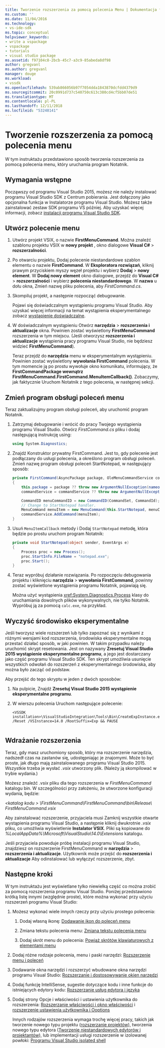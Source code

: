 ```yaml
---
title: Tworzenie rozszerzenia za pomocą polecenia Menu | Dokumentacja firmy Microsoft
ms.custom: ''
ms.date: 11/04/2016
ms.technology:
- vs-ide-sdk
ms.topic: conceptual
helpviewer_keywords:
- write a vspackage
- vspackage
- tutorials
- visual studio package
ms.assetid: f97104c8-2bcb-45c7-a3c9-85abeda8df98
author: gregvanl
ms.author: gregvanl
manager: douge
ms.workload:
- vssdk
ms.openlocfilehash: 539ab866056b97f7054dda1843870dcfdd4379d9
ms.sourcegitcommit: 20c0991d737c540750c613c380cd4cf5bb07de51
ms.translationtype: MT
ms.contentlocale: pl-PL
ms.lasthandoff: 12/11/2018
ms.locfileid: "53248141"
---
```

# <a name="create-an-extension-with-a-menu-command"></a>Tworzenie rozszerzenia za pomocą polecenia menu
W tym instruktażu przedstawiono sposób tworzenia rozszerzenia za pomocą polecenia menu, który uruchamia program Notatnik.  
  
## <a name="prerequisites"></a>Wymagania wstępne  
 Począwszy od programu Visual Studio 2015, możesz nie należy instalować programu Visual Studio SDK z Centrum pobierania. Jest dołączony jako opcjonalna funkcja w Instalatorze programu Visual Studio. Możesz także zainstalować zestaw SDK programu VS później. Aby uzyskać więcej informacji, zobacz [instalacji programu Visual Studio SDK](../extensibility/installing-the-visual-studio-sdk.md).  
  
## <a name="create-a-menu-command"></a>Utwórz polecenie menu  
  
1.  Utwórz projekt VSIX, o nazwie **FirstMenuCommand**. Można znaleźć szablonu projektu VSIX w **nowy projekt** , okno dialogowe **Visual C#** > **rozszerzalności**.  
  
2.  Po otwarciu projektu, Dodaj polecenie niestandardowe szablon elementu o nazwie **FirstCommand**. W **Eksploratora rozwiązań**, kliknij prawym przyciskiem myszy węzeł projektu i wybierz **Dodaj** > **nowy element**. W **Dodaj nowy element** okno dialogowe, przejdź do **Visual C#** > **rozszerzalności** i wybierz **polecenia niestandardowego**. W **nazwa** u dołu okna, Zmień nazwę pliku polecenia, aby *FirstCommand.cs*.  
  
3.  Skompiluj projekt, a następnie rozpocząć debugowanie.  
  
     Pojawi się doświadczalnym wystąpieniu programu Visual Studio. Aby uzyskać więcej informacji na temat wystąpienia eksperymentalnego zobacz [wystąpienie doświadczalne](../extensibility/the-experimental-instance.md).  
  
4.  W doświadczalnym wystąpieniu Otwórz **narzędzia** > **rozszerzenia i aktualizacje** okna. Powinien zostać wyświetlony **FirstMenuCommand** rozszerzenia w tym miejscu. (Jeśli otworzysz **rozszerzenia i aktualizacje** wystąpienia pracy programu Visual Studio, nie będziesz widzieć **FirstMenuCommand**).  
  
     Teraz przejdź do **narzędzia** menu w eksperymentalnym wystąpieniu. Powinien zostać wyświetlony **wywołania FirstCommand** polecenia. W tym momencie ją po prostu wywołuje okno komunikatu, informujący, że **FirstCommandPackage wewnątrz FirstMenuCommand.FirstCommand.MenuItemCallback()**. Zobaczymy, jak faktycznie Uruchom Notatnik z tego polecenia, w następnej sekcji.  
  
## <a name="change-the-menu-command-handler"></a>Zmień program obsługi poleceń menu  
 Teraz zaktualizujmy program obsługi poleceń, aby uruchomić program Notatnik.  
  
1.  Zatrzymaj debugowanie i wrócić do pracy Twojego wystąpienia programu Visual Studio. Otwórz *FirstCommand.cs* pliku i dodaj następującą instrukcję using:  
  
    ```csharp  
    using System.Diagnostics;  
    ```  
  
2.  Znajdź Konstruktor prywatny FirstCommand. Jest to, gdy polecenie jest podłączany do usługi polecenia, a określono program obsługi poleceń. Zmień nazwę program obsługi poleceń StartNotepad, w następujący sposób:  
  
    ```csharp  
    private FirstCommand(AsyncPackage package, OleMenuCommandService commandService)  
    {  
        this.package = package ?? throw new ArgumentNullException(nameof(package));
        commandService = commandService ?? throw new ArgumentNullException(nameof(commandService));

        CommandID menuCommandID = new CommandID(CommandSet, CommandId);
        // Change to StartNotepad handler.
        MenuCommand menuItem = new MenuCommand(this.StartNotepad, menuCommandID);
        commandService.AddCommand(menuItem);
    }  
    ```  
  
3.  Usuń `MenuItemCallback` metody i Dodaj `StartNotepad` metodę, która będzie po prostu uruchom program Notatnik:  
  
    ```csharp  
    private void StartNotepad(object sender, EventArgs e)  
    {  
        Process proc = new Process();  
        proc.StartInfo.FileName = "notepad.exe";  
        proc.Start();  
    }  
    ```  
  
4.  Teraz wypróbuj działanie rozwiązania. Po rozpoczęciu debugowania projektu i kliknięciu **narzędzia** > **wywołania FirstCommand**, powinny zostać wyświetlone wystąpienia programu Notatnik, pojawiają się.  
  
     Można użyć wystąpienia <xref:System.Diagnostics.Process> klasy do uruchamiania dowolnych plików wykonywalnych, nie tylko Notatnik. Wypróbuj ją za pomocą `calc.exe`, na przykład.  
  
## <a name="clean-up-the-experimental-environment"></a>Wyczyść środowisko eksperymentalne  
 Jeśli tworzysz wiele rozszerzeń lub tylko zapoznać się z wynikami z różnymi wersjami kod rozszerzenia, środowiska eksperymentalne mogą przestać działać sposób, w jaki powinien. W takim przypadku należy uruchomić skrypt resetowania. Jest on nazywany **Zresetuj Visual Studio 2015 wystąpienie eksperymentalne programu**, a jego jest dostarczany jako część programu Visual Studio SDK. Ten skrypt umożliwia usunięcie wszystkich odwołań do rozszerzeń z eksperymentalnego środowiska, aby można było zacząć od podstaw.  
  
 Aby przejść do tego skryptu w jeden z dwóch sposobów:  
  
1.  Na pulpicie, Znajdź **Zresetuj Visual Studio 2015 wystąpienie eksperymentalne programu**.  
  
2.  W wierszu polecenia Uruchom następujące polecenie:  
  
    ```  
    <VSSDK installation>\VisualStudioIntegration\Tools\Bin\CreateExpInstance.exe /Reset /VSInstance=14.0 /RootSuffix=Exp && PAUSE  
  
    ```  
  
## <a name="deploy-your-extension"></a>Wdrażanie rozszerzenia  
 Teraz, gdy masz uruchomiony sposób, który ma rozszerzenie narzędzia, nadszedł czas na zastanów się, udostępniając je znajomymi. Może to być proste, jak długo mają zainstalowanego programu Visual Studio 2015. Wszystkie trzeba je wysłać *.vsix* utworzony plik. (Należy ją skompilować w trybie wydania.)  
  
 Możesz znaleźć *.vsix* pliku dla tego rozszerzenia w *FirstMenuCommand* katalogu bin. W szczególności przy założeniu, że utworzone konfiguracji wydania, będzie:  
  
 *\<katalog kodu > \FirstMenuCommand\FirstMenuCommand\bin\Release\ FirstMenuCommand.vsix*  
  
 Aby zainstalować rozszerzenie, przyjaciela musi Zamknij wszystkie otwarte wystąpienia programu Visual Studio, a następnie kliknij dwukrotnie *.vsix* pliku, co umożliwia wyświetlenie **Instalator VSIX**. Pliki są kopiowane do *%LocalAppData%\Microsoft\VisualStudio\14.0\Extensions* katalogu.  
  
 Jeśli przyjaciela powoduje próbę instalacji programu Visual Studio, znajdziesz on rozszerzenie FirstMenuCommand w **narzędzia** > **rozszerzenia i aktualizacje**. Użytkownik może przejść do **rozszerzenia i aktualizacje** Aby odinstalować lub wyłączyć rozszerzenie, zbyt.  
  
## <a name="next-steps"></a>Następne kroki  
 W tym instruktażu jest wyświetlane tylko niewielką część co można zrobić za pomocą rozszerzenia programu Visual Studio. Poniżej przedstawiono krótką listę innymi (względnie proste), które można wykonać przy użyciu rozszerzeń programu Visual Studio:  
  
1. Możesz wykonać wiele innych rzeczy przy użyciu prostego polecenia:  
  
   1.  Dodaj własną ikonę: [Dodawanie ikon do poleceń menu](../extensibility/adding-icons-to-menu-commands.md)  
  
   2.  Zmiana tekstu polecenia menu: [Zmiana tekstu polecenia menu](../extensibility/changing-the-text-of-a-menu-command.md)  
  
   3.  Dodaj skrót menu do polecenia: [Powiąż skrótów klawiaturowych z elementami menu](../extensibility/binding-keyboard-shortcuts-to-menu-items.md)  
  
2. Dodaj różne rodzaje polecenia, menu i paski narzędzi: [Rozszerzenie menu i poleceń](../extensibility/extending-menus-and-commands.md)  
  
3. Dodawanie okna narzędzi i rozszerzyć wbudowane okna narzędzi programu Visual Studio: [Rozszerzanie i dostosowywanie okien narzędzi](../extensibility/extending-and-customizing-tool-windows.md)  
  
4. Dodaj funkcję IntelliSense, sugestie dotyczące kodu i inne funkcje do istniejących edytory kodu: [Rozszerzanie usług edytora i języka](../extensibility/extending-the-editor-and-language-services.md)  
  
5. Dodaj strony Opcje i właściwości i ustawienia użytkownika do rozszerzenia: [Rozszerzanie właściwości i okno właściwości](../extensibility/extending-properties-and-the-property-window.md) i [rozszerzenie ustawienia użytkownika i Ooptions](../extensibility/extending-user-settings-and-options.md)  
  
   Innych rodzajów rozszerzenia wymaga trochę więcej pracy, takich jak tworzenie nowego typu projektu ([rozszerzanie projektów](../extensibility/extending-projects.md)), tworzenia nowego typu edytora ([Tworzenie niestandardowych edytorów i projektantów](../extensibility/creating-custom-editors-and-designers.md)), lub implementacji usługi rozszerzenie w izolowanej powłoki: [Programu Visual Studio isolated shell](../extensibility/visual-studio-isolated-shell.md)